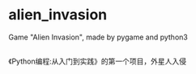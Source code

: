 # alien_invasion
Game "Alien Invasion", made by pygame and python3

##
《Python编程:从入门到实践》的第一个项目，外星人入侵
